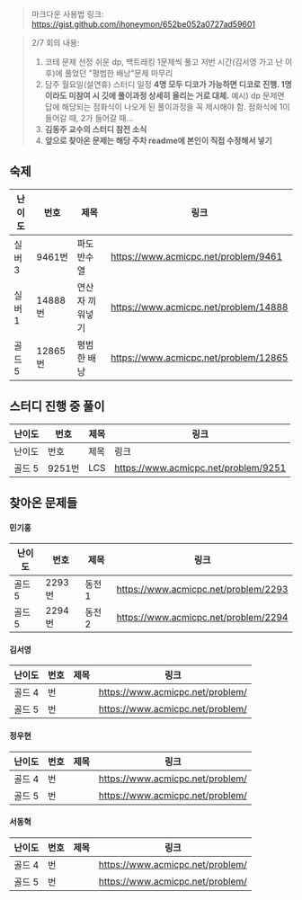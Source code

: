> 마크다운 사용법 링크: https://gist.github.com/ihoneymon/652be052a0727ad59601

> 2/7 회의 내용:
> 1. 코테 문제 선정
>    쉬운 dp, 백트래킹 1문제씩 풀고 저번 시간(김서영 가고 난 이후)에 풀었던 "평범한 배낭"문제 마무리
> 2. 담주 월요일(설연휴) 스터디 일정
>    **4명 모두 디코가 가능하면 디코로 진행. 1명이라도 미참여 시 깃에 풀이과정 상세히 올리는 거로 대체.**
>    예시) dp 문제면 답에 해당되는 점화식이 나오게 된 풀이과정을 꼭 제시해야 함.
>    점화식에 1이 들어갈 때, 2가 들어갈 때...
> 3. **김동주 교수의 스터디 참전 소식**
> 4. **앞으로 찾아온 문제는 해당 주차 readme에 본인이 직접 수정해서 넣기**

## 숙제
|난이도|번호|제목|링크|
|-|-|-|-|
|실버 3|9461번|파도반수열|https://www.acmicpc.net/problem/9461|
|실버 1|14888번|연산자 끼워넣기|https://www.acmicpc.net/problem/14888|
|골드 5|12865번|평범한 배낭|https://www.acmicpc.net/problem/12865|

## 스터디 진행 중 풀이
|난이도|번호|제목|링크|
|-----|-----|----------|----------------------------------------|
|난이도|번호|제목|링크|
|골드 5|9251번|LCS|https://www.acmicpc.net/problem/9251|


## 찾아온 문제들
#### 민기홍
|난이도|번호|제목|링크|
|-----|-----|---------------------|----------------------------------------|
|골드 5|2293번|동전 1|https://www.acmicpc.net/problem/2293|
|골드 5|2294번|동전 2|https://www.acmicpc.net/problem/2294|

#### 김서영
|난이도|번호|제목|링크|
|-----|-----|---------------------|----------------------------------------|
|골드 4|번||https://www.acmicpc.net/problem/|
|골드 5|번||https://www.acmicpc.net/problem/|

#### 정우현
|난이도|번호|제목|링크|
|-----|-----|---------------------|----------------------------------------|
|골드 4|번||https://www.acmicpc.net/problem/|
|골드 5|번||https://www.acmicpc.net/problem/|

#### 서동혁
|난이도|번호|제목|링크|
|-----|-----|---------------------|----------------------------------------|
|골드 4|번||https://www.acmicpc.net/problem/|
|골드 5|번||https://www.acmicpc.net/problem/|
